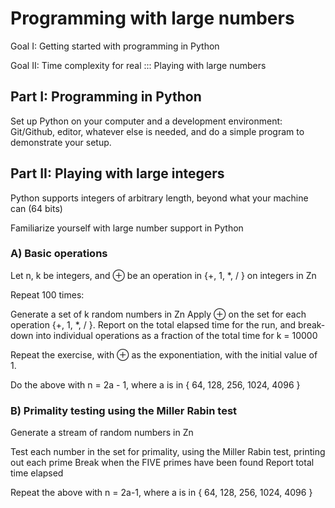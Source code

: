 # Programming with large numbers

Goal I: Getting started with programming in Python

Goal II: Time complexity for real ::: Playing with large numbers

## Part I: Programming in Python

Set up Python on your computer and a development environment: Git/Github, editor, whatever else is needed, and do a simple program to demonstrate your setup.

## Part II: Playing with large integers

Python supports integers of arbitrary length, beyond what your machine can (64 bits)

Familiarize yourself with large number support in Python



### A) Basic operations

Let n, k be integers, and ⊕ be an operation in {+, 1, *, / } on integers in Zn

Repeat 100 times:

Generate a set of k random numbers in Zn
Apply ⊕ on the set for each operation {+, 1, *, / }.
Report on the total elapsed time for the run, and break-down into individual operations as a fraction of the total time for k = 10000

Repeat the exercise, with ⊕ as the exponentiation, with the initial value of 1.

Do the above with n = 2a - 1, where a is in { 64, 128, 256, 1024, 4096 }

### B) Primality testing using the Miller Rabin test

Generate a stream of random numbers in Zn

Test each number in the set for primality, using the Miller Rabin test, printing out each prime
Break when the FIVE primes have been found
Report total time elapsed

Repeat the above with n = 2a-1, where a is in { 64, 128, 256, 1024, 4096 }